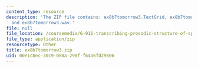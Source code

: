 ```yaml
---
content_type: resource
description: 'The ZIP file contains: ex8b7tomorrow3.TextGrid, ex8b7tomorrow3-ans.TextGrid,
  and ex8b7tomorrow3.wav.'
file: null
file_location: /coursemedia/6-911-transcribing-prosodic-structure-of-spoken-utterances-with-tobi-january-iap-2006/00e1c8ec30c9080a298ff64a6fd29806_ex8b7tomorrow3.zip
file_type: application/zip
resourcetype: Other
title: ex8b7tomorrow3.zip
uid: 00e1c8ec-30c9-080a-298f-f64a6fd29806
---
```


